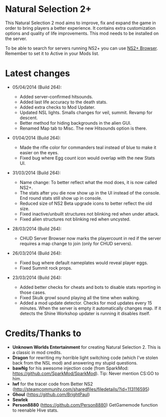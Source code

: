 ﻿Natural Selection 2+
==========

This Natural Selection 2 mod aims to improve, fix and expand the game in order to bring players a better experience. It contains extra customization options and quality of life improvements. This mod needs to be installed on the server.

To be able to search for servers running NS2+ you can use [NS2+ Browser](http://steamcommunity.com/sharedfiles/filedetails/?id=236685163). Remember to set it to Active in your Mods list.

Latest changes
==============
- 05/04/2014 (Build 264):
	- Added server-confirmed hitsounds.
	- Added last life accuracy to the death stats.
	- Added extra checks to Mod Updater.
	- Updated NSL lights. Smalls changes for veil, summit. Revamp for descent.
	- Better method for hiding backgrounds in the alien GUI.
	- Renamed Map tab to Misc. The new Hitsounds option is there.

- 01/04/2014 (Build 264):
	- Made the rifle color for commanders teal instead of blue to make it easier on the eyes.
	- Fixed bug where Egg count icon would overlap with the new Stats UI.

- 31/03/2014 (Build 264):
	- Name change: To better reflect what the mod does, it is now called NS2+.
	- The stats after you die now show up in the UI instead of the console. End round stats still show up in console.
	- Reduced size of NS2 Beta upgrade icons to better reflect the old size.
	- Fixed inactive/unbuilt structures not blinking red when under attack.
	- Fixed alien structures not blinking red when uncysted.

- 28/03/2014 (Build 264):
	- CHUD Server Browser now marks the playercount in red if the server requires a map change to join (only for CHUD servers).

- 26/03/2014 (Build 264):
	- Fixed bug where default nameplates would reveal player eggs.
	- Fixed Summit rock props.

- 23/03/2014 (Build 264):
	- Added better checks for cheats and bots to disable stats reporting in those cases.
	- Fixed Skulk growl sound playing all the time when walking.
	- Added a mod update detector. Checks for mod updates every 15 minutes. When the server is empty it automatically changes map. If it detects the Shine Workshop updater is running it disables itself.


Credits/Thanks to
=================
- **Unknown Worlds Entertainment** for creating Natural Selection 2. This is a classic in mod credits.
- **Dragon** for rewriting my horrible light switching code (which I've stolen back from the NSL mod) and answering my stupid questions.
- **bawNg** for his awesome injection code (from SparkMod: https://github.com/SparkMod/SparkMod). Tip: Never mention CS:GO to him.
- **lwf** for the tracer code from Better NS2 (http://steamcommunity.com/sharedfiles/filedetails/?id=113116595)
- **Ghoul** (https://github.com/BrightPaul)
- **Sewlek**
- **Person8880** (https://github.com/Person8880) GetGamemode function to reenable Hive stats.